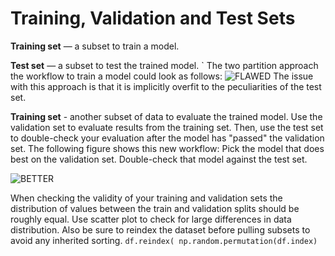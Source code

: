 # Training, Validation and Test Sets
**Training set** — a subset to train a model.

**Test set** — a subset to test the trained model.
`
The two partition approach the workflow to train a model could look as follows:
![FLAWED](https://developers.google.com/machine-learning/crash-course/images/WorkflowWithTestSet.svg)
The issue with this approach is that it is implicitly overfit to the peculiarities of the test set.

**Training set** - another subset of data to evaluate the trained model. Use the validation set to evaluate results from the training set. Then, use the test set to double-check your evaluation after the model has "passed" the validation set. The following figure shows this new workflow:
    Pick the model that does best on the validation set.
    Double-check that model against the test set.

   ![BETTER](https://developers.google.com/machine-learning/crash-course/images/WorkflowWithValidationSet.svg)

When checking the validity of your training and validation sets the distribution of values between the train and validation splits should be roughly equal. Use scatter plot to check for large differences in data distribution. Also be sure to reindex the dataset before pulling subsets to avoid any inherited sorting. `df.reindex(
  np.random.permutation(df.index)`